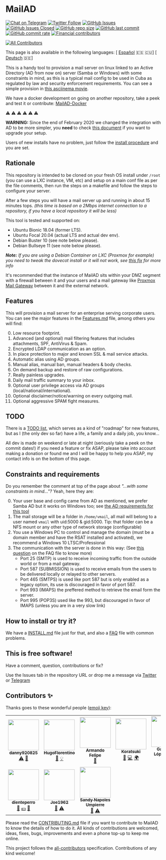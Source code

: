 # MailAD

[![Chat on Telegram](https://img.shields.io/badge/Chat%20on-Telegram-brightgreen?style=flat-square)](https://t.me/MailAD_dev) [![Twitter Follow](https://img.shields.io/twitter/follow/co7wt?label=Follow&style=flat-square)](https://twitter.com/co7wt) [![GitHub Issues](https://img.shields.io/github/issues/stdevPavelmc/mailad?style=flat-square)](https://github.com/stdevPavelmc/mailad/issues) [![GitHub Issues Closed](https://img.shields.io/github/issues-closed/stdevPavelmc/mailad?style=flat-square)](https://github.com/stdevPavelmc/mailad/issues?q=is%3Aissue+is%3Aclosed) [![GitHub repo size](https://img.shields.io/github/repo-size/stdevPavelmc/mailad?style=flat-square)](https://github.com/stdevPavelmc/mailad/archive/master.zip) [![GitHub last commit](https://img.shields.io/github/last-commit/stdevPavelmc/mailad?style=flat-square)](https://github.com/stdevPavelmc/mailad/commits/master) [![GitHub commit rate](https://img.shields.io/github/commit-activity/m/stdevPavelmc/mailad?style=flat-square)](https://github.com/stdevPavelmc/mailad/commits/master) [![Financial contributors](https://opencollective.com/mailad/tiers/badge.svg)](https://opencollective.com/mailad)

<!-- ALL-CONTRIBUTORS-BADGE:START - Do not remove or modify this section -->
[![All Contributors](https://img.shields.io/badge/all_contributors-10-orange.svg?style=flat-square)](#contributors-)
<!-- ALL-CONTRIBUTORS-BADGE:END -->

This page is also available in the following languages: [ [Español](i18n/README.es.md) 🇪🇸 🇨🇺] [ [Deutsch](i18n/README.de.md) 🇩🇪]

This is a handy tool to provision a mail server on linux linked to an Active Directory (AD from now on) server (Samba or Windows) with some constraints in mind, as this is a typical mail config to be used in Cuba as regulated by law and security enforcement requirements. You can see a simple provision in [this asciinema movie](https://asciinema.org/a/fD1LuVLfeb8RPCHOIgbR1J9d8).

We have a docker development on going on another repository, take a peek and test it or contribute: [MailAD-Docker](https://github.com/stdevPavelmc/mailad-docker/)

⚠️ ⚠️ ⚠️ ⚠️ ⚠️ ⚠️

**WARNING:** Since the end of February 2020 we changed the integration with AD to be more simpler, you **need** to check [this document](Simplify_AD_config.md) if you want to upgrade your setup.

Users of new installs have no problem, just follow the [install procedure](INSTALL.md) and you are set.

## Rationale

This repository is intended to be cloned on your fresh OS install under `/root` (you can use a LXC instance, VM, etc) and setup on a main conf file as per the file comments, then run the steps on a makefile and follow the steps to configure your server.

After a few steps you will have a mail server up and running in about 15 minutes tops. _(this time is based on a 2Mbps internet connection to a repository, if you have a local repository it will be less)_

This tool is tested and supported on:

- Ubuntu Bionic 18.04 (former LTS).
- Ubuntu Focal 20.04 (actual LTS and actual dev env).
- Debian Buster 10 (see note below please).
- Debian Bullseye 11 (see note below please).

_**Note:** If you are using a Debian Container on LXC (Proxmox for example) you need to tweak the dovecot install or it will not work, see [this fix](https://serverfault.com/questions/976250/dovecot-lxc-apparmor-denied-buster) for more info_

It's recommended that the instance of MailAD sits within your DMZ segment with a firewall between it and your users and a mail gateway like [Proxmox Mail Gateway](https://www.proxmox.com/en/proxmox-mail-gateway) between it and the external network.

## Features

This will provision a mail server for an enterprise serving corporate users. You can see the major features in the [Features.md](Features.md) file, among others you will find:

0. Low resource footprint.
0. Advanced (and optional) mail filtering features that includes attachments, SPF, AntiVirus & Spam.
0. Encrypted LDAP communication as an option.
0. In place protection to major and known SSL & mail service attacks.
0. Automatic alias using AD groups.
0. Manual alias, manual ban, manual headers & body checks.
0. On demand backup and restore of raw configurations.
0. Really painless upgrades.
0. Daily mail traffic summary to your inbox.
0. Optional user privilege access via AD groups (local/national/international).
0. Optional disclaimer/notice/warning on every outgoing mail.
0. Optional aggressive SPAM fight measures.

## TODO

There is a [TODO list](TODO.md), which serves as a kind of "roadmap" for new features, but as I (the only dev so far) have a life, a family and a daily job, you know...

All dev is made on weekend or late at night (seriously take a peek on the commit dates!) if you need a feature or fix ASAP, please take into account making a donation or found me and I will be happy to help you ASAP, my contact info is on the bottom of this page.

## Constraints and requirements

Do you remember the comment at top of the page about _"...with some constraints in mind..."?_ Yeah, here they are:

0. Your user base and config came from AD as mentioned, we prefer Samba AD but it works on Windows too; see [the AD requirements for this tool](AD_Requirements.md)
0. The mail storage will be a folder in `/home/vmail`, all mail will belong to a user named `vmail` with uid:5000 & gid:5000. Tip: that folder can be a NFS mount or any other type of network storage (configurable)
0. You use a Windows PC to control and manage the domain (must be a domain member and have the RSAT installed and activated), we recommend a Windows 10 LTSC/Professional
0. The communication with the server is done in this way: (See [this question](FAQ.md#what-ports-i-need-to-get-open-to-make-sure-the-servers-works-ok) on the FAQ file to know more)
    - Port 25 (SMTP) is used to receive incoming traffic from the outside world or from a mail gateway.
    - Port 587 (SUBMISSION) is used to receive emails from the users to be delivered locally or relayed to other servers.
    - Port 465 (SMTPS) is used like port 587 but is only enabled as a legacy option, its use is discouraged in favor of port 587.
    - Port 993 (IMAPS) the preffered method to retrieve the email form the server.
    - Port 995 (POP3S) used like the 993, but discouraged in favor of IMAPS (unless you are in a very slow link)

## How to install or try it?

We have a [INSTALL.md](INSTALL.md) file just for that, and also a [FAQ](FAQ.md) file with common problems.

## This is free software!

Have a comment, question, contributions or fix?

Use the Issues tab in the repository URL or drop me a message via [Twitter](https://twitter.com/co7wt) or [Telegram](https://t.me/pavelmc)

## Contributors ✨

Thanks goes to these wonderful people ([emoji key](https://allcontributors.org/docs/en/emoji-key)):

<!-- ALL-CONTRIBUTORS-LIST:START - Do not remove or modify this section -->
<!-- prettier-ignore-start -->
<!-- markdownlint-disable -->
<table>
  <tr>
    <td align="center"><a href="https://github.com/danny920825"><img src="https://avatars2.githubusercontent.com/u/33090194?v=4?s=100" width="100px;" alt=""/><br /><sub><b>danny920825</b></sub></a><br /><a href="https://github.com/stdevPavelmc/mailad/commits?author=danny920825" title="Tests">⚠️</a> <a href="#ideas-danny920825" title="Ideas, Planning, & Feedback">🤔</a></td>
    <td align="center"><a href="https://github.com/HugoFlorentino"><img src="https://avatars0.githubusercontent.com/u/11479345?v=4?s=100" width="100px;" alt=""/><br /><sub><b>HugoFlorentino</b></sub></a><br /><a href="#ideas-HugoFlorentino" title="Ideas, Planning, & Feedback">🤔</a> <a href="#example-HugoFlorentino" title="Examples">💡</a></td>
    <td align="center"><a href="https://www.sysadminsdecuba.com"><img src="https://avatars1.githubusercontent.com/u/12705691?v=4?s=100" width="100px;" alt=""/><br /><sub><b>Armando Felipe</b></sub></a><br /><a href="#ideas-armandofcom" title="Ideas, Planning, & Feedback">🤔</a></td>
    <td align="center"><a href="https://github.com/Koratsuki"><img src="https://avatars0.githubusercontent.com/u/20727446?v=4?s=100" width="100px;" alt=""/><br /><sub><b>Koratsuki</b></sub></a><br /><a href="#ideas-Koratsuki" title="Ideas, Planning, & Feedback">🤔</a> <a href="https://github.com/stdevPavelmc/mailad/commits?author=Koratsuki" title="Code">💻</a> <a href="#translation-Koratsuki" title="Translation">🌍</a></td>
    <td align="center"><a href="http://www.daxslab.com"><img src="https://avatars0.githubusercontent.com/u/13596248?v=4?s=100" width="100px;" alt=""/><br /><sub><b>Gabriel A. López López</b></sub></a><br /><a href="#translation-glpzzz" title="Translation">🌍</a></td>
    <td align="center"><a href="https://github.com/oneohthree"><img src="https://avatars0.githubusercontent.com/u/7398832?v=4?s=100" width="100px;" alt=""/><br /><sub><b>oneohthree</b></sub></a><br /><a href="#ideas-oneohthree" title="Ideas, Planning, & Feedback">🤔</a></td>
    <td align="center"><a href="http://iskra.ml"><img src="https://avatars3.githubusercontent.com/u/6555851?v=4?s=100" width="100px;" alt=""/><br /><sub><b>Eddy Ernesto del Valle Pino</b></sub></a><br /><a href="https://github.com/stdevPavelmc/mailad/commits?author=edelvalle" title="Documentation">📖</a></td>
  </tr>
  <tr>
    <td align="center"><a href="https://github.com/dienteperro"><img src="https://avatars.githubusercontent.com/u/5240140?v=4?s=100" width="100px;" alt=""/><br /><sub><b>dienteperro</b></sub></a><br /><a href="https://github.com/stdevPavelmc/mailad/commits?author=dienteperro" title="Documentation">📖</a> <a href="#financial-dienteperro" title="Financial">💵</a> <a href="#ideas-dienteperro" title="Ideas, Planning, & Feedback">🤔</a></td>
    <td align="center"><a href="http://jjrweb.byethost8.com/"><img src="https://avatars.githubusercontent.com/u/11667019?v=4?s=100" width="100px;" alt=""/><br /><sub><b>Joe1962</b></sub></a><br /><a href="#ideas-Joe1962" title="Ideas, Planning, & Feedback">🤔</a> <a href="https://github.com/stdevPavelmc/mailad/commits?author=Joe1962" title="Tests">⚠️</a></td>
    <td align="center"><a href="https://github.com/sandy-cmg"><img src="https://avatars.githubusercontent.com/u/101523070?v=4?s=100" width="100px;" alt=""/><br /><sub><b>Sandy Napoles Umpierre</b></sub></a><br /><a href="#ideas-sandy-cmg" title="Ideas, Planning, & Feedback">🤔</a> <a href="https://github.com/stdevPavelmc/mailad/commits?author=sandy-cmg" title="Tests">⚠️</a></td>
  </tr>
</table>

<!-- markdownlint-restore -->
<!-- prettier-ignore-end -->

<!-- ALL-CONTRIBUTORS-LIST:END -->

Please read the [CONTRIBUTING.md](CONTRIBUTING.md) file if you want to contribute to MailAD to know the details of how to do it. All kinds of contributions are welcomed, ideas, fixes, bugs, improvements and even a phone top-up to keep me online.

This project follows the [all-contributors](https://github.com/all-contributors/all-contributors) specification. Contributions of any kind welcome!

